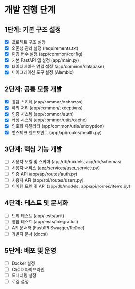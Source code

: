 # 개발 진행 단계

## 1단계: 기본 구조 설정

- [x] 프로젝트 구조 설정
- [x] 의존성 관리 설정 (requirements.txt)
- [x] 환경 변수 설정 (app/common/config)
- [x] 기본 FastAPI 앱 설정 (app/main.py)
- [x] 데이터베이스 연결 설정 (app/common/database)
- [x] 마이그레이션 도구 설정 (Alembic)

## 2단계: 공통 모듈 개발

- [x] 응답 스키마 (app/common/schemas)
- [x] 예외 처리 (app/common/exceptions)
- [x] 인증 시스템 (app/common/auth)
- [x] 캐싱 시스템 (app/common/utils/cache)
- [x] 암호화 유틸리티 (app/common/utils/encryption)
- [x] 헬스체크 엔드포인트 (app/api/routes/health.py)

## 3단계: 핵심 기능 개발

- [ ] 사용자 모델 및 스키마 (app/db/models, app/db/schemas)
- [ ] 사용자 서비스 (app/services/user_service.py)
- [ ] 인증 API (app/api/routes/auth.py)
- [ ] 사용자 API (app/api/routes/users.py)
- [ ] 아이템 모델 및 API (app/db/models, app/api/routes/items.py)

## 4단계: 테스트 및 문서화

- [ ] 단위 테스트 (app/tests/unit)
- [ ] 통합 테스트 (app/tests/integration)
- [ ] API 문서화 (FastAPI Swagger/ReDoc)
- [ ] 개발자 문서 (docs/)

## 5단계: 배포 및 운영

- [ ] Docker 설정
- [ ] CI/CD 파이프라인
- [ ] 모니터링 설정
- [ ] 로깅 설정
